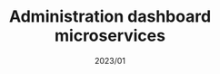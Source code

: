 ---
layout: ../../layouts/ProjectLayout.astro
title: Administration dashboard microservices
date: 2023/01
sumary: This is a full stack project made for educational purposes. It is a dashboard for a fictional company that manages its members. Fully dockerized and split into microservices. Features authentication, authorization, CRUD operations, email sending, etc.
coauthors: 
  - Fabien Goardou
tags: 
  - web app
  - tool
  - api
  - group project
  - full stack
  - microservices
  - database
  - orm
  - container
value: 4
stack: 
  - angular
  - tailwind
  - nestjs
  - rabbitmq
  - quarkus
  - java
  - docker
  - daisyui
  - typeorm
  - typescript
thumbnails: string[] OPTIONAL
hide: true
repo: string OPTIONAL
---